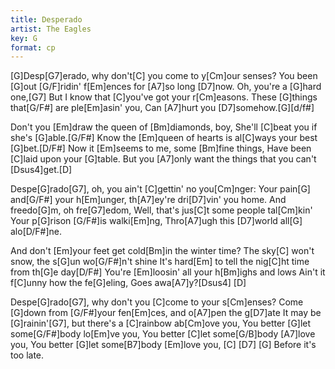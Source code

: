```yaml
---
title: Desperado
artist: The Eagles
key: G
format: cp
---
```


[G]Desp[G7]erado, why don't[C] you come to y[Cm]our senses?
You been [G]out [G/F]ridin' f[Em]ences for [A7]so long [D7]now.
Oh, you're a [G]hard one,[G7]
But I know that [C]you've got your r[Cm]easons.
These [G]things that[G/F#] are ple[Em]asin' you,
Can [A7]hurt you [D7]somehow.[G][d/f#]

Don't you [Em]draw the queen of [Bm]diamonds, boy,
She'll [C]beat you if she's [G]able.[G/F#]
Know the [Em]queen of hearts is al[C]ways your best [G]bet.[D/F#]
Now it [Em]seems to me, some [Bm]fine things,
Have been [C]laid upon your [G]table.
But you [A7]only want the things that you can't [Dsus4]get.[D]

Despe[G]rado[G7], oh, you ain't [C]gettin' no you[Cm]nger:
Your pain[G] and[G/F#] your h[Em]unger, th[A7]ey're dri[D7]vin' you home.
And freedo[G]m, oh fre[G7]edom,
Well, that's jus[C]t some people tal[Cm]kin'
Your p[G]rison [G/F#]is walki[Em]ng,
Thro[A7]ugh this [D7]world all[G] alo[D/F#]ne.

And don't [Em]your feet get cold[Bm]in the winter time?
The sky[C] won't snow, the s[G]un wo[G/F#]n't shine
It's hard[Em] to tell the nig[C]ht time from th[G]e day[D/F#]
You're [Em]loosin' all your h[Bm]ighs and lows
Ain't it f[C]unny how the fe[G]eling,
Goes awa[A7]y?[Dsus4] [D]

Despe[G]rado[G7], why don't you [C]come to your s[Cm]enses?
Come [G]down from [G/F#]your fen[Em]ces, and o[A7]pen the g[D7]ate
It may be [G]rainin'[G7], but there's a [C]rainbow ab[Cm]ove you,
You better [G]let some[G/F#]body lo[Em]ve you,
You better [C]let some[G/B]body [A7]love you,
You better [G]let some[B7]body [Em]love you,
[C] [D7] [G]
Before it's too late.
